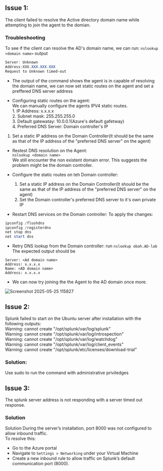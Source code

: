 ## Issue 1:
The client failed to resolve the Active directory domain name while attempting to join the agent to the domian.
### Troubleshooting
To see if the client can resolve the AD's domain name, we can run:
`nslookup <domain name>` 
output
```powershell
Server: Unknown
Address:XXX.XXX.XXX.XXX
Request to Unknown timed-out
 ```

- The output of the command shows the agent is in capable of resolving the domain name, we can now set static routes on the agent and set a preffered DNS server address


- Configuring static routes on the agent:  
    We can manually configure the agents IPV4 static routes.  
      1. IP Address: x.x.x.x  
      2. Subnet mask: 255.255.255.0  
      3. Default gatewatay: 10.0.0.1(Azure's default gafetway)  
      4. Preferred DNS Server: Domain controller's IP  
 1. Set a static IP address on the Domain Controller(It should be the same as that of the IP address of the "preferred DNS server" on the agent)
- Restest DNS resolution on the Agent:  
`nslookup <domain name>`  
      We still encounter the non existent domain error. 
      This suggests the problem might be the domain controller.

- Configure the static routes on teh Domain controller:  
  1. Set a static IP address on the Domain Controller(It should be the same as that of the IP address of the "preferred DNS server" on the agent)  
  2. Set the Domain controller's preferred DNS server to it's own private IP
  
- Restart DNS services on the Domain controller:
  To apply the changes:
``` Powershell
ipconfig /flushdns
ipconfig /registerdns
net stop dns
net start dns 
```
- Retry DNS lookup from the Domain controller:
run `nslookup obah.AD-lab`  
The expected output should be   
```
Server: <Ad domain name>
Address: x.x.x.x
Name: <AD domain name>
Address: x.x.x.x
```
- We can now try joining the the Agent to the AD domain once more.

![Screenshot 2025-05-25 115827](https://github.com/user-attachments/assets/685488e4-86c4-4c1f-a656-4c2c12a89a4c)

## Issue 2:
Splunk failed to start on the Ubuntu server after installation with the following outputs:  
Warning: cannot create "/opt/splunk/var/log/splunk"  
Warning: cannot create "/opt/splunk/var/log/introspection"  
Warning: cannot create "/opt/splunk/var/log/watchdog"  
Warning: cannot create "/opt/splunk/var/log/client_events"  
Warning: cannot create "/opt/splunk/etc/licenses/download-trial"  

### Solution:
Use sudo to run the command with administrative priviledges  

## Issue 3:
The splunk server address is not responding with a server timed out response.

### Solution
Solution
During the server’s installation, port 8000 was not configured to allow inbound traffic.  
To resolve this:
- Go to the Azure portal
- Navigate to `Settings > Networking` under your Virtual Machine  
- Create a new inbound rule to allow traffic on Splunk’s default communication port (8000).

